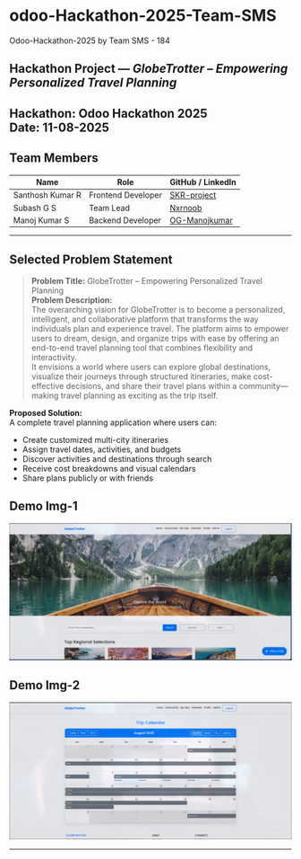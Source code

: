 # odoo-Hackathon-2025-Team-SMS

Odoo-Hackathon-2025 by Team SMS - 184

## Hackathon Project — *GlobeTrotter – Empowering Personalized Travel Planning*

**Hackathon:** Odoo Hackathon 2025  
**Date:** 11-08-2025  
---

## Team Members

| Name               | Role                          | GitHub / LinkedIn |
|--------------------|------------------------------|-------------------|
| Santhosh Kumar R   | Frontend Developer         | [SKR-project](https://github.com/SKR-project) |
| Subash G S         | Team Lead             | [Nxrnoob](https://github.com/Nxrnoob) |
| Manoj Kumar S      | Backend Developer            | [OG-Manojkumar](https://github.com/OG-Manojkumar) |

---

##  Selected Problem Statement

> **Problem Title:** GlobeTrotter – Empowering Personalized Travel Planning  
> **Problem Description:**  
> The overarching vision for GlobeTrotter is to become a personalized, intelligent, and collaborative platform that transforms the way individuals plan and experience travel. The platform aims to empower users to dream, design, and organize trips with ease by offering an end-to-end travel planning tool that combines flexibility and interactivity.  
> It envisions a world where users can explore global destinations, visualize their journeys through structured itineraries, make cost-effective decisions, and share their travel plans within a community—making travel planning as exciting as the trip itself.

**Proposed Solution:**  
A complete travel planning application where users can:
- Create customized multi-city itineraries  
- Assign travel dates, activities, and budgets  
- Discover activities and destinations through search  
- Receive cost breakdowns and visual calendars  
- Share plans publicly or with friends  

## Demo Img-1
![Demo Image1](https://github.com/Nxrnoob/odoo-Hackathon-2025-Team-SMS/blob/master/globe-trotter/src/assets/Demo1.jpg)

## Demo Img-2
![Demo Image2](https://github.com/Nxrnoob/odoo-Hackathon-2025-Team-SMS/blob/master/globe-trotter/src/assets/Demo2.jpg)

---
